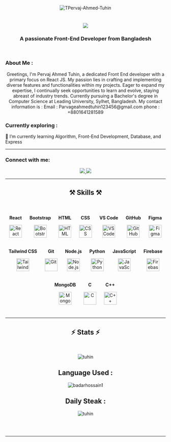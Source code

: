 <p align="center">
    <img src="https://i.ibb.co/cJjcnMm/Black-Modern-Vlogger-You-Tube-Banner.png" alt="TPervaj-Ahmed-Tuhin" />
</p>

<h1 align="center">
    <img src="https://readme-typing-svg.herokuapp.com/?font=Righteous&size=35&center=true&vCenter=true&width=500&height=70&duration=4000&lines=Hi+There!+👋;+I'm+Pervaj+Ahmed+Tuhin!;" />
</h1>

<h3 align="center">A passionate Front-End Developer from Bangladesh</h3>

<br />

<h3>About Me :</h3>
<div align="center">
Greetings, I'm Pervaj Ahmed Tuhin, a dedicated Front End developer with a primary focus on React JS. My passion lies in crafting and implementing diverse features and functionalities within my projects. Eager to expand my expertise, I continually seek opportunities to learn and evolve, staying abreast of industry trends. Currently pursuing a Bachelor's degree in Computer Science at Leading University, Sylhet, Bangladesh.
My contact information is :
Email : Parvageahmedtuhin123456@gmail.com
phone : +8801641281589

</div>

<h3>Currently exploring :</h3>
<div>
    🌱 I’m currently learning Algorithm, Front-End Development, Database, and Express
</div>

<hr />

<h3 align="left">Connect with me:</h3>

<div align="center">
    <a href="mailto:pervajahmedtuhin123456@gmail.com">
        <img src="https://img.shields.io/badge/Gmail-333333?style=for-the-badge&logo=gmail&logoColor=red" />
    </a>
    <a href="https://www.linkedin.com/in/pervaj-ahmed-tuhin">
        <img src="https://img.shields.io/badge/LinkedIn-0077B5?style=for-the-badge&logo=linkedin&logoColor=white" />
    </a>
</div>

<!-- <p align="left">
    <a href="mailto:pervajahmedtuhin123456@gmail.com">Tuhin Gmail</a> |
    <a href="https://www.linkedin.com/in/pervaj-ahmed-tuhin">LinkedIn</a>
</p> -->

<hr />

<h2 align="center">⚒️ Skills ⚒️</h2>
<br />
<!-- <div align="center">
    <img src="https://skillicons.dev/icons?i=react,bootstrap,html,css,vscode,github,figma,tailwind,git" />
    <img src="https://skillicons.dev/icons?i=nodejs,python,javascript,firebase,mongodb,c,cpp" /><br>
</div> -->

<div align="center">
    <div style="display: inline-block; margin: 10px;">
        <p><strong>React</strong></p>
        <img src="https://skillicons.dev/icons?i=react" alt="React" height="40">
    </div>
    <div style="display: inline-block; margin: 10px;">
        <p><strong>Bootstrap</strong></p>
        <img src="https://skillicons.dev/icons?i=bootstrap" alt="Bootstrap" height="40">
    </div>
    <div style="display: inline-block; margin: 10px;">
        <p><strong>HTML</strong></p>
        <img src="https://skillicons.dev/icons?i=html" alt="HTML" height="40">
    </div>
    <div style="display: inline-block; margin: 10px;">
        <p><strong>CSS</strong></p>
        <img src="https://skillicons.dev/icons?i=css" alt="CSS" height="40">
    </div>
    <div style="display: inline-block; margin: 10px;">
        <p><strong>VS Code</strong></p>
        <img src="https://skillicons.dev/icons?i=vscode" alt="VS Code" height="40">
    </div>
    <div style="display: inline-block; margin: 10px;">
        <p><strong>GitHub</strong></p>
        <img src="https://skillicons.dev/icons?i=github" alt="GitHub" height="40">
    </div>
    <div style="display: inline-block; margin: 10px;">
        <p><strong>Figma</strong></p>
        <img src="https://skillicons.dev/icons?i=figma" alt="Figma" height="40">
    </div>
    <div style="display: inline-block; margin: 10px;">
        <p><strong>Tailwind CSS</strong></p>
        <img src="https://skillicons.dev/icons?i=tailwind" alt="Tailwind CSS" height="40">
    </div>
    <div style="display: inline-block; margin: 10px;">
        <p><strong>Git</strong></p>
        <img src="https://skillicons.dev/icons?i=git" alt="Git" height="40">
    </div>
    <div style="display: inline-block; margin: 10px;">
        <p><strong>Node.js</strong></p>
        <img src="https://skillicons.dev/icons?i=nodejs" alt="Node.js" height="40">
    </div>
    <div style="display: inline-block; margin: 10px;">
        <p><strong>Python</strong></p>
        <img src="https://skillicons.dev/icons?i=python" alt="Python" height="40">
    </div>
    <div style="display: inline-block; margin: 10px;">
        <p><strong>JavaScript</strong></p>
        <img src="https://skillicons.dev/icons?i=javascript" alt="JavaScript" height="40">
    </div>
    <div style="display: inline-block; margin: 10px;">
        <p><strong>Firebase</strong></p>
        <img src="https://skillicons.dev/icons?i=firebase" alt="Firebase" height="40">
    </div>
    <div style="display: inline-block; margin: 10px;">
        <p><strong>MongoDB</strong></p>
        <img src="https://skillicons.dev/icons?i=mongodb" alt="MongoDB" height="40">
    </div>
    <div style="display: inline-block; margin: 10px;">
        <p><strong>C</strong></p>
        <img src="https://skillicons.dev/icons?i=c" alt="C" height="40">
    </div>
    <div style="display: inline-block; margin: 10px;">
        <p><strong>C++</strong></p>
        <img src="https://skillicons.dev/icons?i=cpp" alt="C++" height="40">
    </div>
</div>


<br />
<hr />

<h2 align="center">⚡ Stats ⚡</h2>
<br>
<div align="center">
    


<p align="center">
    <img src="https://github-readme-stats.vercel.app/api?username=Pervage-Ahmed-Tuhin&show_icons=true&locale=en" alt="tuhin" />
</p>

<h2>Language Used :</h2>
<p align="center">
    <img src="https://github-readme-stats.vercel.app/api/top-langs?username=badarhossain1&show_icons=true&locale=en&layout=compact" alt="badarhossain1" />
</p>

<h2>Daily Steak :</h2>
<p align="center">
    <img src="https://github-readme-streak-stats.herokuapp.com/?user=Pervage-Ahmed-Tuhin&" alt="tuhin" />
</p>

</div>
<br /><br />

<hr />
<br />
